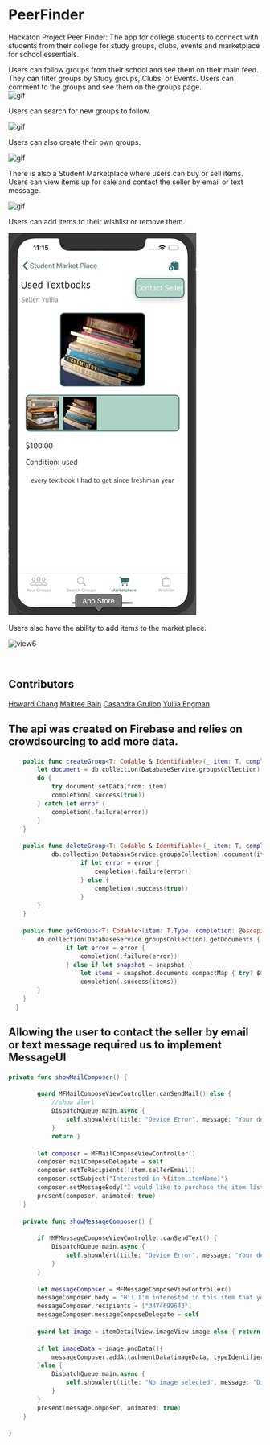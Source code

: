 # PeerFinder
Hackaton Project
Peer Finder: The app for college students to connect with students from their college for study groups, clubs, events and marketplace for school essentials.

Users can follow groups from their school and see them on their main feed.
They can filter groups by Study groups, Clubs, or Events.
Users can comment to the groups and see them on the groups page.
<br />
![gif](PeerFinderAssets/PeerFinderGif2.gif)

Users can search for new groups to follow.

![gif](PeerFinderAssets/PeerFinderGif1.gif)

Users can also create their own groups.

![gif](PeerFinderAssets/peerfindergif5.gif)

There is also a Student Marketplace where users can buy or sell items.
Users can view items up for sale and contact the seller by email or text message.

![gif](PeerFinderAssets/peerfindergif3.gif)

Users can add items to their wishlist or remove them.

![view5](PeerFinderAssets/peerfindergif4.gif)

Users also have the ability to add items to the market place.

![view6](PeerFinderAssets/peerfindergif6.gif)

<br />

## Contributors

[Howard Chang](https://github.com/howardC56)
[Maitree Bain](https://github.com/maitreebain)
[Casandra Grullon](https://github.com/CasandraGrullon)
[Yuliia Engman](https://github.com/YuliiaEngman)

## The api was created on Firebase and relies on crowdsourcing to add more data.
```swift
    public func createGroup<T: Codable & Identifiable>(_ item: T, completion: @escaping (Result<Bool, Error>) -> ()) {
        let document = db.collection(DatabaseService.groupsCollection).document(item.id as! String)
        do {
            try document.setData(from: item)
            completion(.success(true))
        } catch let error {
            completion(.failure(error))
        }
    }
    
    public func deleteGroup<T: Codable & Identifiable>(_ item: T, completion: @escaping (Result<Bool, Error>) -> ()) {
            db.collection(DatabaseService.groupsCollection).document(item.id as! String).delete { (error) in
                    if let error = error {
                        completion(.failure(error))
                    } else {
                        completion(.success(true))
                    }
        }
    }
    
    public func getGroups<T: Codable>(item: T.Type, completion: @escaping (Result<[T], Error>) -> ()) {
        db.collection(DatabaseService.groupsCollection).getDocuments { (snapshot, error) in
                if let error = error {
                    completion(.failure(error))
                } else if let snapshot = snapshot {
                    let items = snapshot.documents.compactMap { try? $0.data(as: T.self) }
                    completion(.success(items))
        }
    }
  }
```

## Allowing the user to contact the seller by email or text message required us to implement MessageUI
```swift
private func showMailComposer() {
        
        guard MFMailComposeViewController.canSendMail() else {
            //show alert
            DispatchQueue.main.async {
                self.showAlert(title: "Device Error", message: "Your device cannot send e-mails")
            }
            return }
        
        let composer = MFMailComposeViewController()
        composer.mailComposeDelegate = self
        composer.setToRecipients([item.sellerEmail])
        composer.setSubject("Interested in \(item.itemName)")
        composer.setMessageBody("I would like to purchase the item listed", isHTML: false)
        present(composer, animated: true)
    }
    
    private func showMessageComposer() {
        
        if !MFMessageComposeViewController.canSendText() {
            DispatchQueue.main.async {
                self.showAlert(title: "Device Error", message: "Your device cannot send e-mails")
            }
        }
        
        let messageComposer = MFMessageComposeViewController()
        messageComposer.body = "Hi! I'm interested in this item that you're selling."
        messageComposer.recipients = ["3474699643"]
        messageComposer.messageComposeDelegate = self
        
        guard let image = itemDetailView.imageView.image else { return }
        
        if let imageData = image.pngData(){
            messageComposer.addAttachmentData(imageData, typeIdentifier: "public.data", filename: "item_image.png")
        }else {
            DispatchQueue.main.async {
                self.showAlert(title: "No image selected", message: "Did not attach an image to message")
            }
        }
        present(messageComposer, animated: true)
    }
    
}
```
